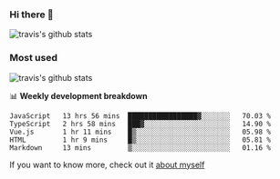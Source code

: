 ### Hi there 👋

<!--
**HondryTravis/HondryTravis** is a ✨ _special_ ✨ repository because its `README.md` (this file) appears on your GitHub profile.

Here are some ideas to get you started:

- 🔭 I’m currently working on ...
- 🌱 I’m currently learning ...
- 👯 I’m looking to collaborate on ...
- 🤔 I’m looking for help with ...
- 💬 Ask me about ...
- 📫 How to reach me: ...
- 😄 Pronouns: ...
- ⚡ Fun fact: ...
-->

![travis's github stats](https://github-readme-stats.vercel.app/api?username=HondryTravis&hide_title=true&hide=stars)
### Most used
![travis's github stats](https://github-readme-stats.anuraghazra1.vercel.app/api/top-langs/?username=HondryTravis&layout=compact&hide_title=true)

📊 **Weekly development breakdown**

<!--START_SECTION:waka-->
```text
JavaScript   13 hrs 56 mins  █████████████████▓░░░░░░░   70.03 % 
TypeScript   2 hrs 58 mins   ███▓░░░░░░░░░░░░░░░░░░░░░   14.90 % 
Vue.js       1 hr 11 mins    █▒░░░░░░░░░░░░░░░░░░░░░░░   05.98 % 
HTML         1 hr 9 mins     █▒░░░░░░░░░░░░░░░░░░░░░░░   05.81 % 
Markdown     13 mins         ▒░░░░░░░░░░░░░░░░░░░░░░░░   01.16 % 
```
<!--END_SECTION:waka-->

If you want to know more, check out it [about myself](https://hondrytravis.github.io/)
